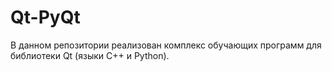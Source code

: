 # Qt-PyQt

В данном репозитории реализован комплекс обучающих программ для библиотеки Qt (языки C++ и Python).
